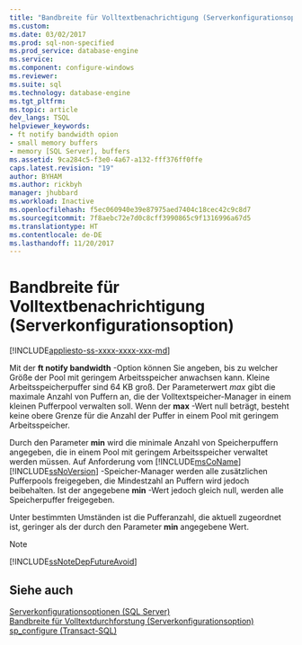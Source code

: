 ```yaml
---
title: "Bandbreite für Volltextbenachrichtigung (Serverkonfigurationsoption) | Microsoft-Dokumentation"
ms.custom: 
ms.date: 03/02/2017
ms.prod: sql-non-specified
ms.prod_service: database-engine
ms.service: 
ms.component: configure-windows
ms.reviewer: 
ms.suite: sql
ms.technology: database-engine
ms.tgt_pltfrm: 
ms.topic: article
dev_langs: TSQL
helpviewer_keywords:
- ft notify bandwidth opion
- small memory buffers
- memory [SQL Server], buffers
ms.assetid: 9ca284c5-f3e0-4a67-a132-fff376ff0ffe
caps.latest.revision: "19"
author: BYHAM
ms.author: rickbyh
manager: jhubbard
ms.workload: Inactive
ms.openlocfilehash: f5ec060940e39e87975aed7404c18cec42c9c8d7
ms.sourcegitcommit: 7f8aebc72e7d0c8cff3990865c9f1316996a67d5
ms.translationtype: HT
ms.contentlocale: de-DE
ms.lasthandoff: 11/20/2017
---
```

# <a name="ft-notify-bandwidth-server-configuration-option"></a>Bandbreite für Volltextbenachrichtigung (Serverkonfigurationsoption)
[!INCLUDE[appliesto-ss-xxxx-xxxx-xxx-md](../../includes/appliesto-ss-xxxx-xxxx-xxx-md.md)]

  Mit der **ft notify bandwidth** -Option können Sie angeben, bis zu welcher Größe der Pool mit geringem Arbeitsspeicher anwachsen kann. Kleine Arbeitsspeicherpuffer sind 64 KB groß. Der Parameterwert *max* gibt die maximale Anzahl von Puffern an, die der Volltextspeicher-Manager in einem kleinen Pufferpool verwalten soll. Wenn der **max** -Wert null beträgt, besteht keine obere Grenze für die Anzahl der Puffer in einem Pool mit geringem Arbeitsspeicher.  
  
 Durch den Parameter **min** wird die minimale Anzahl von Speicherpuffern angegeben, die in einem Pool mit geringem Arbeitsspeicher verwaltet werden müssen. Auf Anforderung vom [!INCLUDE[msCoName](../../includes/msconame-md.md)] [!INCLUDE[ssNoVersion](../../includes/ssnoversion-md.md)] -Speicher-Manager werden alle zusätzlichen Pufferpools freigegeben, die Mindestzahl an Puffern wird jedoch beibehalten. Ist der angegebene **min** -Wert jedoch gleich null, werden alle Speicherpuffer freigegeben.  
  
 Unter bestimmten Umständen ist die Pufferanzahl, die aktuell zugeordnet ist, geringer als der durch den Parameter **min** angegebene Wert.  
  
> [!NOTE]  
>  [!INCLUDE[ssNoteDepFutureAvoid](../../includes/ssnotedepfutureavoid-md.md)]  
  
## <a name="see-also"></a>Siehe auch  
 [Serverkonfigurationsoptionen &#40;SQL Server&#41;](../../database-engine/configure-windows/server-configuration-options-sql-server.md)   
 [Bandbreite für Volltextdurchforstung (Serverkonfigurationsoption)](../../database-engine/configure-windows/ft-crawl-bandwidth-server-configuration-option.md)   
 [sp_configure &#40;Transact-SQL&#41;](../../relational-databases/system-stored-procedures/sp-configure-transact-sql.md)  
  
  
